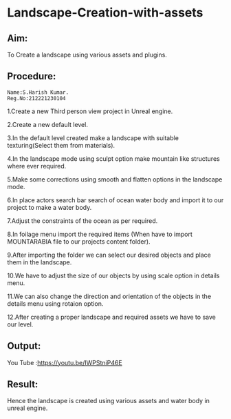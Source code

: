 # Landscape-Creation-with-assets

## Aim:
To Create a landscape using various assets and plugins.



## Procedure:
```
Name:S.Harish Kumar.
Reg.No:212221230104
```
1.Create a new Third person view project in Unreal engine.

2.Create a new default level.

3.In the default level created make a landscape with suitable texturing(Select them from materials).

4.In the landscape mode using sculpt option make mountain like structures where ever required.

5.Make some corrections using smooth and flatten options in the landscape mode.

6.In place actors search bar search of ocean water body and import it to our project to make a water body.

7.Adjust the constraints of the ocean as per required.

8.In foilage menu import the required items (When have to import MOUNTARABIA file to our projects content folder).

9.After importing the folder we can select our desired objects and place them in the landscape.

10.We have to adjust the size of our objects by using scale option in details menu.

11.We can also change the direction and orientation of the objects in the details menu using rotaion option.

12.After creating a proper landscape and required assets we have to save our level.
   
   
   
   
   
## Output:
 You Tube :https://youtu.be/IWPStniP46E


## Result:
Hence the landscape is created using various assets and water body in unreal engine.
